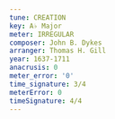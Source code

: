 ```yaml
---
tune: CREATION
key: A♭ Major
meter: IRREGULAR
composer: John B. Dykes
arranger: Thomas H. Gill
year: 1637-1711
anacrusis: 0
meter_error: '0'
time_signature: 3/4
meterError: 0
timeSignature: 4/4
---
```

